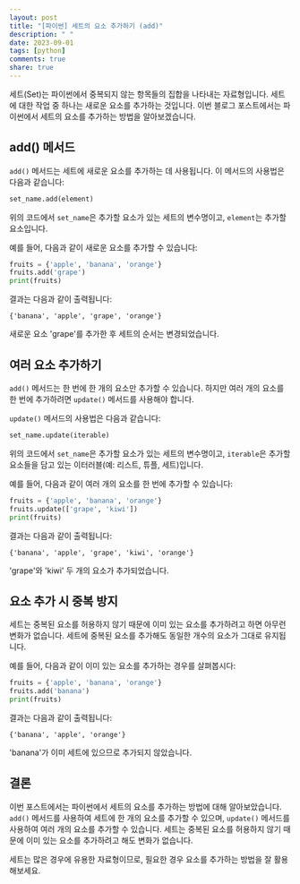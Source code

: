 ```yaml
---
layout: post
title: "[파이썬] 세트의 요소 추가하기 (add)"
description: " "
date: 2023-09-01
tags: [python]
comments: true
share: true
---
```


세트(Set)는 파이썬에서 중복되지 않는 항목들의 집합을 나타내는 자료형입니다. 세트에 대한 작업 중 하나는 새로운 요소를 추가하는 것입니다. 이번 블로그 포스트에서는 파이썬에서 세트의 요소를 추가하는 방법을 알아보겠습니다.

## add() 메서드

`add()` 메서드는 세트에 새로운 요소를 추가하는 데 사용됩니다. 이 메서드의 사용법은 다음과 같습니다:

```python
set_name.add(element)
```

위의 코드에서 `set_name`은 추가할 요소가 있는 세트의 변수명이고, `element`는 추가할 요소입니다.

예를 들어, 다음과 같이 새로운 요소를 추가할 수 있습니다:

```python
fruits = {'apple', 'banana', 'orange'}
fruits.add('grape')
print(fruits)
```

결과는 다음과 같이 출력됩니다:

```plaintext
{'banana', 'apple', 'grape', 'orange'}
```

새로운 요소 'grape'를 추가한 후 세트의 순서는 변경되었습니다.

## 여러 요소 추가하기

`add()` 메서드는 한 번에 한 개의 요소만 추가할 수 있습니다. 하지만 여러 개의 요소를 한 번에 추가하려면 `update()` 메서드를 사용해야 합니다.

`update()` 메서드의 사용법은 다음과 같습니다:

```python
set_name.update(iterable)
```

위의 코드에서 `set_name`은 추가할 요소가 있는 세트의 변수명이고, `iterable`은 추가할 요소들을 담고 있는 이터러블(예: 리스트, 튜플, 세트)입니다.

예를 들어, 다음과 같이 여러 개의 요소를 한 번에 추가할 수 있습니다:

```python
fruits = {'apple', 'banana', 'orange'}
fruits.update(['grape', 'kiwi'])
print(fruits)
```

결과는 다음과 같이 출력됩니다:

```plaintext
{'banana', 'apple', 'grape', 'kiwi', 'orange'}
```

'grape'와 'kiwi' 두 개의 요소가 추가되었습니다.

## 요소 추가 시 중복 방지

세트는 중복된 요소를 허용하지 않기 때문에 이미 있는 요소를 추가하려고 하면 아무런 변화가 없습니다. 세트에 중복된 요소를 추가해도 동일한 개수의 요소가 그대로 유지됩니다.

예를 들어, 다음과 같이 이미 있는 요소를 추가하는 경우를 살펴봅시다:

```python
fruits = {'apple', 'banana', 'orange'}
fruits.add('banana')
print(fruits)
```

결과는 다음과 같이 출력됩니다:

```plaintext
{'banana', 'apple', 'orange'}
```

'banana'가 이미 세트에 있으므로 추가되지 않았습니다.

## 결론

이번 포스트에서는 파이썬에서 세트의 요소를 추가하는 방법에 대해 알아보았습니다. `add()` 메서드를 사용하여 세트에 한 개의 요소를 추가할 수 있으며, `update()` 메서드를 사용하여 여러 개의 요소를 추가할 수 있습니다. 세트는 중복된 요소를 허용하지 않기 때문에 이미 있는 요소를 추가하려고 해도 변화가 없습니다.

세트는 많은 경우에 유용한 자료형이므로, 필요한 경우 요소를 추가하는 방법을 잘 활용해보세요.